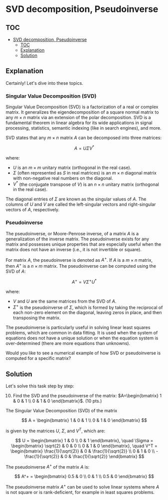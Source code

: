 # SVD decomposition, Pseudoinverse

## TOC

- [SVD decomposition, Pseudoinverse](#svd-decomposition-pseudoinverse)
  - [TOC](#toc)
  - [Explanation](#explanation)
  - [Solution](#solution)

## Explanation

Certainly! Let's dive into these topics.

### Singular Value Decomposition (SVD)

Singular Value Decomposition (SVD) is a factorization of a real or complex matrix. It generalizes the eigendecomposition of a square normal matrix to any $m \times n$ matrix via an extension of the polar decomposition. SVD is a fundamental theorem in linear algebra for its wide applications in signal processing, statistics, semantic indexing (like in search engines), and more.

SVD states that any $m \times n$ matrix $A$ can be decomposed into three matrices:

$$
A = U \Sigma V^*
$$

where:

- $U$ is an $m \times m$ unitary matrix (orthogonal in the real case).
- $\Sigma$ (often represented as $S$ in real matrices) is an $m \times n$ diagonal matrix with non-negative real numbers on the diagonal.
- $V^*$ (the conjugate transpose of $V$) is an $n \times n$ unitary matrix (orthogonal in the real case).

The diagonal entries of $\Sigma$ are known as the singular values of $A$. The columns of $U$ and $V$ are called the left-singular vectors and right-singular vectors of $A$, respectively.

### Pseudoinverse

The pseudoinverse, or Moore-Penrose inverse, of a matrix $A$ is a generalization of the inverse matrix. The pseudoinverse exists for any matrix and possesses unique properties that are especially useful when the matrix does not have an inverse (i.e., it is not invertible or square).

For matrix $A$, the pseudoinverse is denoted as $A^+$. If $A$ is a $m \times n$ matrix, then $A^+$ is a $n \times m$ matrix. The pseudoinverse can be computed using the SVD of $A$:

$$
A^+ = V \Sigma^+ U^*
$$

where:

- $V$ and $U$ are the same matrices from the SVD of $A$.
- $\Sigma^+$ is the pseudoinverse of $\Sigma$, which is formed by taking the reciprocal of each non-zero element on the diagonal, leaving zeros in place, and then transposing the matrix.

The pseudoinverse is particularly useful in solving linear least squares problems, which are common in data fitting. It is used when the system of equations does not have a unique solution or when the equation system is over-determined (there are more equations than unknowns).

Would you like to see a numerical example of how SVD or pseudoinverse is computed for a specific matrix?

## Solution

Let's solve this task step by step:

10. Find the SVD and the pseudoinverse of the matrix:
    $A=\begin{bmatrix}
    1 & 0 & 1 \\
    0 & 1 & 0
    \end{bmatrix}$. (10 pts.)

The Singular Value Decomposition (SVD) of the matrix

$$
A = \begin{bmatrix}
    1 & 0 & 1 \\
    0 & 1 & 0
\end{bmatrix}
$$

is given by the matrices $U$, $\Sigma$, and $V^T$, which are:

$$
U = \begin{bmatrix}
    1 & 0 \\
    0 & 1
\end{bmatrix}, \quad
\Sigma = \begin{bmatrix}
    \sqrt{2} & 0 & 0 \\
    0 & 1 & 0
\end{bmatrix}, \quad
V^T = \begin{bmatrix}
    \frac{1}{\sqrt{2}} & 0 & \frac{1}{\sqrt{2}} \\
    0 & 1 & 0 \\
    -\frac{1}{\sqrt{2}} & 0 & \frac{1}{\sqrt{2}}
\end{bmatrix}
$$

The pseudoinverse $A^+$ of the matrix $A$ is:

$$
A^+ = \begin{bmatrix}
    0.5 & 0 \\
    0 & 1 \\
    0.5 & 0
\end{bmatrix}
$$

The pseudoinverse matrix $A^+$ can be used to solve linear systems where $A$ is not square or is rank-deficient, for example in least squares problems.
